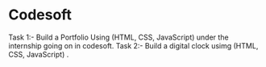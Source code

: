 # Codesoft
Task 1:- Build a Portfolio Using (HTML, CSS, JavaScript) under the internship going on in codesoft.
Task 2:- Build a digital clock usimg (HTML, CSS, JavaScript) .
